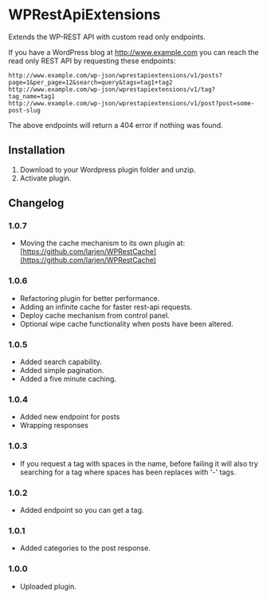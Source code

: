 # WPRestApiExtensions

Extends the WP-REST API with custom read only endpoints.

If you have a WordPress blog at http://www.example.com you can reach the read only REST API by requesting these endpoints:

    http://www.example.com/wp-json/wprestapiextensions/v1/posts?page=1&per_page=12&search=query&tags=tag1+tag2
    http://www.example.com/wp-json/wprestapiextensions/v1/tag?tag_name=tag1
    http://www.example.com/wp-json/wprestapiextensions/v1/post?post=some-post-slug
    
The above endpoints will return a 404 error if nothing was found.

## Installation

1. Download to your Wordpress plugin folder and unzip.
2. Activate plugin.

## Changelog

### 1.0.7
* Moving the cache mechanism to its own plugin at: [https://github.com/larjen/WPRestCache](https://github.com/larjen/WPRestCache)

### 1.0.6
* Refactoring plugin for better performance.
* Adding an infinite cache for faster rest-api requests.
* Deploy cache mechanism from control panel.
* Optional wipe cache functionality when posts have been altered.

### 1.0.5
* Added search capability.
* Added simple pagination.
* Added a five minute caching.

### 1.0.4
* Added new endpoint for posts
* Wrapping responses

### 1.0.3
* If you request a tag with spaces in the name, before failing it will also try searching for a tag where spaces has been replaces with '-' tags.

### 1.0.2
* Added endpoint so you can get a tag.

### 1.0.1
* Added categories to the post response.

### 1.0.0
* Uploaded plugin.

[//]: title (WPRestApiExtensions)
[//]: category (work)
[//]: start_date (20151030)
[//]: end_date (#)
[//]: excerpt (WordPress plugin that extends the WP-REST API with custom read only endpoints.)
[//]: tag (GitHub)
[//]: tag (WordPress)
[//]: tag (PHP)
[//]: tag (Work)
[//]: url_github (https://github.com/larjen/WPRestApiExtensions)
[//]: url_demo (#)
[//]: url_wordpress (https://wordpress.org/plugins/WPRestApiExtensions/)
[//]: url_download (https://github.com/larjen/WPRestApiExtensions/archive/master.zip)